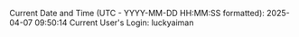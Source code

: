 Current Date and Time (UTC - YYYY-MM-DD HH:MM:SS formatted): 2025-04-07 09:50:14
Current User's Login: luckyaiman
